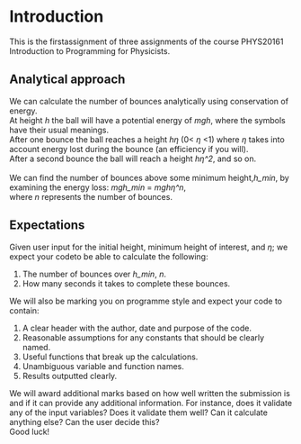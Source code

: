 # Introduction
This is the firstassignment of three assignments of the course PHYS20161 Introduction to Programming for Physicists.<br>

## Analytical approach
We can calculate  the number  of bounces analytically using conservation of energy.  <br>
At height _h_ the ball will have a potential energy of _mgh_, where the symbols have their usual meanings.<br>
After one bounce the ball reaches a height _hη_ (0< _η_ <1) where _η_ takes into account energy lost during the bounce (an efficiency if you will). <br>
After a second bounce the ball will reach a height _hη^2_, and so on.<br>
<br>
We can find the number of bounces above some minimum height,_h\_min_,  by examining the energy loss: _mgh\_min_ = _mghη^n_,<br>
where _n_ represents the number of bounces.<br>

## Expectations
Given user input for the initial height, minimum height of interest, and _η_; we expect your codeto be able to calculate the following:<br>
1. The number of bounces over _h\_min_, _n_.<br>
2. How many seconds it takes to complete these bounces.<br>

We will also be marking you on programme style and expect your code to contain:<br>
1. A clear header with the author, date and purpose of the code.<br>
2. Reasonable assumptions for any constants that should be clearly named.<br>
3. Useful functions that break up the calculations.<br>
4. Unambiguous variable and function names.<br>
5. Results outputted clearly.<br>

We will award additional marks based on how well written the submission is and if it can provide any additional information.  For instance,  does it validate any of the input variables? Does it validate them well?  Can it calculate anything else?  Can the user decide this?<br>
Good luck!
